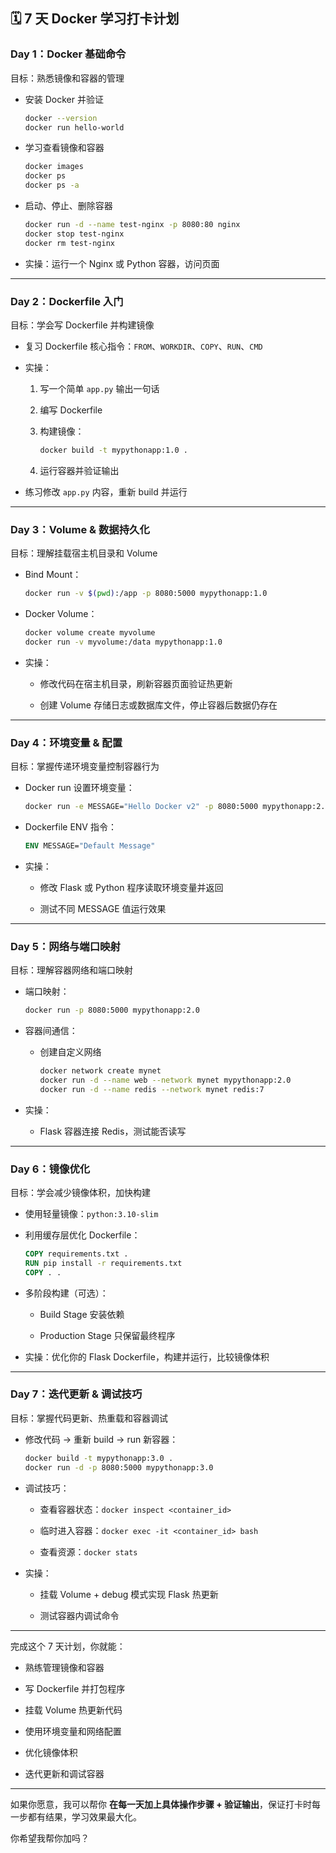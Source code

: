 ## 🗓️ 7 天 Docker 学习打卡计划

### **Day 1：Docker 基础命令**

目标：熟悉镜像和容器的管理

- 安装 Docker 并验证
    
    ```bash
    docker --version
    docker run hello-world
    ```
    
- 学习查看镜像和容器
    
    ```bash
    docker images
    docker ps
    docker ps -a
    ```
    
- 启动、停止、删除容器
    
    ```bash
    docker run -d --name test-nginx -p 8080:80 nginx
    docker stop test-nginx
    docker rm test-nginx
    ```
    
- 实操：运行一个 Nginx 或 Python 容器，访问页面
    

---

### **Day 2：Dockerfile 入门**

目标：学会写 Dockerfile 并构建镜像

- 复习 Dockerfile 核心指令：`FROM`、`WORKDIR`、`COPY`、`RUN`、`CMD`
    
- 实操：
    
    1. 写一个简单 `app.py` 输出一句话
        
    2. 编写 Dockerfile
        
    3. 构建镜像：
        
        ```bash
        docker build -t mypythonapp:1.0 .
        ```
        
    4. 运行容器并验证输出
        
- 练习修改 `app.py` 内容，重新 build 并运行
    

---

### **Day 3：Volume & 数据持久化**

目标：理解挂载宿主机目录和 Volume

- Bind Mount：
    
    ```bash
    docker run -v $(pwd):/app -p 8080:5000 mypythonapp:1.0
    ```
    
- Docker Volume：
    
    ```bash
    docker volume create myvolume
    docker run -v myvolume:/data mypythonapp:1.0
    ```
    
- 实操：
    
    - 修改代码在宿主机目录，刷新容器页面验证热更新
        
    - 创建 Volume 存储日志或数据库文件，停止容器后数据仍存在
        

---

### **Day 4：环境变量 & 配置**

目标：掌握传递环境变量控制容器行为

- Docker run 设置环境变量：
    
    ```bash
    docker run -e MESSAGE="Hello Docker v2" -p 8080:5000 mypythonapp:2.0
    ```
    
- Dockerfile ENV 指令：
    
    ```dockerfile
    ENV MESSAGE="Default Message"
    ```
    
- 实操：
    
    - 修改 Flask 或 Python 程序读取环境变量并返回
        
    - 测试不同 MESSAGE 值运行效果
        

---

### **Day 5：网络与端口映射**

目标：理解容器网络和端口映射

- 端口映射：
    
    ```bash
    docker run -p 8080:5000 mypythonapp:2.0
    ```
    
- 容器间通信：
    
    - 创建自定义网络
        
        ```bash
        docker network create mynet
        docker run -d --name web --network mynet mypythonapp:2.0
        docker run -d --name redis --network mynet redis:7
        ```
        
- 实操：
    
    - Flask 容器连接 Redis，测试能否读写
        

---

### **Day 6：镜像优化**

目标：学会减少镜像体积，加快构建

- 使用轻量镜像：`python:3.10-slim`
    
- 利用缓存层优化 Dockerfile：
    
    ```dockerfile
    COPY requirements.txt .
    RUN pip install -r requirements.txt
    COPY . .
    ```
    
- 多阶段构建（可选）：
    
    - Build Stage 安装依赖
        
    - Production Stage 只保留最终程序
        
- 实操：优化你的 Flask Dockerfile，构建并运行，比较镜像体积
    

---

### **Day 7：迭代更新 & 调试技巧**

目标：掌握代码更新、热重载和容器调试

- 修改代码 → 重新 build → run 新容器：
    
    ```bash
    docker build -t mypythonapp:3.0 .
    docker run -d -p 8080:5000 mypythonapp:3.0
    ```
    
- 调试技巧：
    
    - 查看容器状态：`docker inspect <container_id>`
        
    - 临时进入容器：`docker exec -it <container_id> bash`
        
    - 查看资源：`docker stats`
        
- 实操：
    
    - 挂载 Volume + debug 模式实现 Flask 热更新
        
    - 测试容器内调试命令
        

---

完成这个 7 天计划，你就能：

- 熟练管理镜像和容器
    
- 写 Dockerfile 并打包程序
    
- 挂载 Volume 热更新代码
    
- 使用环境变量和网络配置
    
- 优化镜像体积
    
- 迭代更新和调试容器
    

---

如果你愿意，我可以帮你 **在每一天加上具体操作步骤 + 验证输出**，保证打卡时每一步都有结果，学习效果最大化。

你希望我帮你加吗？